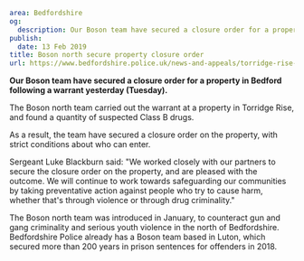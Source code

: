 ```yaml
area: Bedfordshire
og:
  description: Our Boson team have secured a closure order for a property in Bedford.
publish:
  date: 13 Feb 2019
title: Boson north secure property closure order
url: https://www.bedfordshire.police.uk/news-and-appeals/torridge-rise-closure-feb19
```

**Our Boson team have secured a closure order for a property in Bedford following a warrant yesterday (Tuesday).**

The Boson north team carried out the warrant at a property in Torridge Rise, and found a quantity of suspected Class B drugs.

As a result, the team have secured a closure order on the property, with strict conditions about who can enter.

Sergeant Luke Blackburn said: "We worked closely with our partners to secure the closure order on the property, and are pleased with the outcome. We will continue to work towards safeguarding our communities by taking preventative action against people who try to cause harm, whether that's through violence or through drug criminality."

The Boson north team was introduced in January, to counteract gun and gang criminality and serious youth violence in the north of Bedfordshire. Bedfordshire Police already has a Boson team based in Luton, which secured more than 200 years in prison sentences for offenders in 2018.
